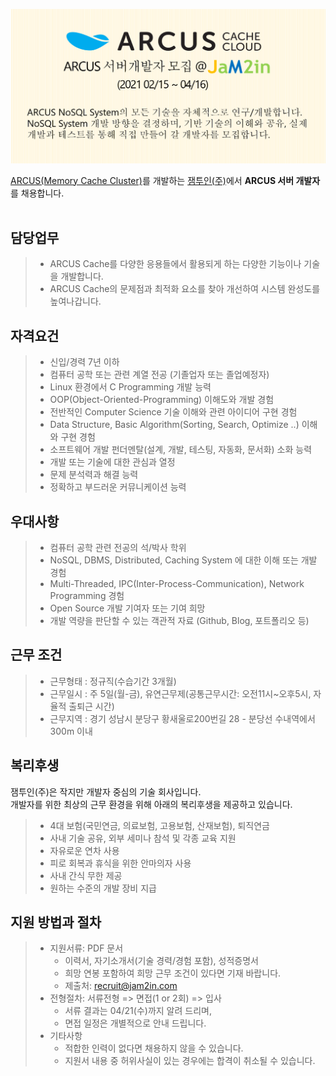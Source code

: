 <img src="images/jam2in_dev_arcus_server_job_image_20210309.png"></img>

[ARCUS(Memory Cache Cluster)](http://naver.github.io/arcus/)를 개발하는
[잼투인(주)](http://www.jam2in.com/)에서 **ARCUS 서버 개발자**를 채용합니다.
<br /> <br /> 

## 담당업무

> - ARCUS Cache를 다양한 응용들에서 활용되게 하는 다양한 기능이나 기술을 개발합니다.
> - ARCUS Cache의 문제점과 최적화 요소를 찾아 개선하여 시스템 완성도를 높여나갑니다.

## 자격요건

> - 신입/경력 7년 이하
> - 컴퓨터 공학 또는 관련 계열 전공 (기졸업자 또는 졸업예정자)
> - Linux 환경에서 C Programming 개발 능력
> - OOP(Object-Oriented-Programming) 이해도와 개발 경험
> - 전반적인 Computer Science 기술 이해와 관련 아이디어 구현 경험
> - Data Structure, Basic Algorithm(Sorting, Search, Optimize ..) 이해와 구현 경험
> - 소프트웨어 개발 펀더멘탈(설계, 개발, 테스팅, 자동화, 문서화) 소화 능력
> - 개발 또는 기술에 대한 관심과 열정
> - 문제 분석력과 해결 능력
> - 정확하고 부드러운 커뮤니케이션 능력

## 우대사항

> - 컴퓨터 공학 관련 전공의 석/박사 학위
> - NoSQL, DBMS, Distributed, Caching System 에 대한 이해 또는 개발 경험
> - Multi-Threaded, IPC(Inter-Process-Communication), Network Programming 경험
> - Open Source 개발 기여자 또는 기여 희망
> - 개발 역량을 판단할 수 있는 객관적 자료 (Github, Blog, 포트폴리오 등)

## 근무 조건

> - 근무형태 : 정규직(수습기간 3개월)
> - 근무일시 : 주 5일(월-금), 유연근무제(공통근무시간: 오전11시~오후5시, 자율적 출퇴근 시간)
> - 근무지역 : 경기 성남시 분당구 황새울로200번길 28 - 분당선 수내역에서 300m 이내

## 복리후생

잼투인(주)은 작지만 개발자 중심의 기술 회사입니다. <br />
개발자를 위한 최상의 근무 환경을 위해 아래의 복리후생을 제공하고 있습니다.

> - 4대 보험(국민연금, 의료보험, 고용보험, 산재보험), 퇴직연금
> - 사내 기술 공유, 외부 세미나 참석 및 각종 교육 지원
> - 자유로운 연차 사용
> - 피로 회복과 휴식을 위한 안마의자 사용
> - 사내 간식 무한 제공
> - 원하는 수준의 개발 장비 지급

## 지원 방법과 절차

> - 지원서류: PDF 문서
>    - 이력서, 자기소개서(기술 경력/경험 포함), 성적증명서
>    - 희망 연봉 포함하여 희망 근무 조건이 있다면 기재 바랍니다.
>    - 제출처: <recruit@jam2in.com>
> - 전형절차: 서류전형 => 면접(1 or 2회) => 입사
>    - 서류 결과는 04/21(수)까지 알려 드리며,
>    - 면접 일정은 개별적으로 안내 드립니다.
> - 기타사항
>    - 적합한 인력이 없다면 채용하지 않을 수 있습니다.
>    - 지원서 내용 중 허위사실이 있는 경우에는 합격이 취소될 수 있습니다.
